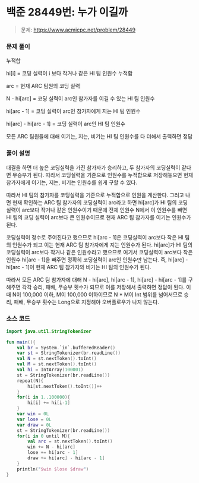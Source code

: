 # 백준 28449번: 누가 이길까

> 문제: https://www.acmicpc.net/problem/28449

### 문제 풀이

누적합

hi[i] = 코딩 실력이 i 보다 작거나 같은 HI 팀 인원수 누적합

arc = 현재 ARC 팀원의 코딩 실력

N - hi[arc] = 코딩 실력이 arc인 참가자를 이길 수 있는 HI 팀 인원수

hi[arc - 1] = 코딩 실력이 arc인 참가자에게 지는 HI 팀 인원수

hi[arc] - hi[arc - 1] = 코딩 실력이 arc인 HI 팀 인원수

모든 ARC 팀원들에 대해 이기는, 지는, 비기는 HI 팀 인원수를 다 더해서 출력하면 정답

### 풀이 설명

대결을 하면 더 높은 코딩실력을 가진 참가자가 승리하고, 두 참가자의 코딩실력이 같다면 무승부가 된다. 따라서 코딩실력을 기준으로 인원수를 누적합으로 저장해놓으면 현재 참가자에게 이기는, 지는, 비기는 인원수를 쉽게 구할 수 있다.

따라서 HI 팀의 참가자를 코딩실력을 기준으로 누적합으로 인원을 계산한다. 그러고 나면 현재 확인하는 ARC 팀 참가자의 코딩실력이 arc라고 하면 hi[arc]가 HI 팀의 코딩 실력이 arc보다 작거나 같은 인원수이기 때문에 전체 인원수 N에서 이 인원수를 빼면 HI 팀의 코딩 실력이 arc보다 큰 인원수이므로 현재 ARC 팀 참가자를 이기는 인원수가 된다.

코딩실력이 정수로 주어진다고 했으므로 hi[arc - 1]은 코딩실력이 arc보다 작은 HI 팀의 인원수가 되고 이는 현재 ARC 팀 참가자에게 지는 인원수가 된다. hi[arc]가 HI 팀의 코딩실력이 arc보다 작거나 같은 인원수라고 했으므로 여기서 코딩실력이 arc보다 작은 인원수 hi[arc - 1]을 빼주면 정확히 코딩실력이 arc인 인원수만 남는다. 즉, hi[arc] - hi[arc - 1]이 현재 ARC 팀 참가자와 비기는 HI 팀의 인원수가 된다.

따라서 모든 ARC 팀 참가자에 대해 N - hi[arc], hi[arc - 1], hi[arc] - hi[arc - 1]를 구해주면 각각 승리, 패배, 무승부 횟수가 되므로 이를 저장해서 출력하면 정답이 된다. 이때 N이 100,000 이하, M이 100,000 이하이므로 N * M이 Int 범위를 넘어서므로 승리, 패배, 무승부 횟수는 Long으로 지정해야 오버플로우가 나지 않는다.

### 소스 코드
```kotlin
import java.util.StringTokenizer

fun main(){
    val br = System.`in`.bufferedReader()
    var st = StringTokenizer(br.readLine())
    val N = st.nextToken().toInt()
    val M = st.nextToken().toInt()
    val hi = IntArray(100001)
    st = StringTokenizer(br.readLine())
    repeat(N){
        hi[st.nextToken().toInt()]++
    }
    for(i in 1..100000){
        hi[i] += hi[i-1]
    }
    var win = 0L
    var lose = 0L
    var draw = 0L
    st = StringTokenizer(br.readLine())
    for(i in 0 until M){
        val arc = st.nextToken().toInt()
        win += N - hi[arc]
        lose += hi[arc - 1]
        draw += hi[arc] - hi[arc - 1]
    }
    println("$win $lose $draw")
}
```